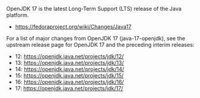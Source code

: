 OpenJDK 17 is the latest Long-Term Support (LTS) release of the Java platform.

* https://fedoraproject.org/wiki/Changes/Java17

For a list of major changes from OpenJDK 17 (java-17-openjdk), see the upstream
release page for OpenJDK 17 and the preceding interim releases:

* 12: https://openjdk.java.net/projects/jdk/12/
* 13: https://openjdk.java.net/projects/jdk/13/
* 14: https://openjdk.java.net/projects/jdk/14/
* 15: https://openjdk.java.net/projects/jdk/15/
* 16: https://openjdk.java.net/projects/jdk/16/
* 17: https://openjdk.java.net/projects/jdk/17/
